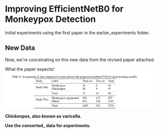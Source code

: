 # Improving EfficientNetB0 for Monkeypox Detection
Initial experiments using the first paper in the earlier_experiments folder.

## New Data

Now, we're concetrating on this new data from the revised paper attached.

What the paper expects!
![data labelling](img/data_labelling.png)

**Chickenpox, also known as varicella.**

**Use the converted_ data for experiments.**

